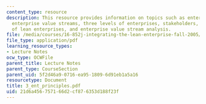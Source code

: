 ```yaml
---
content_type: resource
description: This resource provides information on topics such as enterprise perspective,
  enterprise value streams, three levels of enterprises, stakeholders, principles
  of lean enterprises, and enterprise value stream analysis.
file: /media/courses/16-852j-integrating-the-lean-enterprise-fall-2005/21d6a456757166d2cf876353d188f23f_3_ent_principles.pdf
file_type: application/pdf
learning_resource_types:
- Lecture Notes
ocw_type: OCWFile
parent_title: Lecture Notes
parent_type: CourseSection
parent_uid: 5f2d46a9-0716-ea95-1809-6d91eb1a5a16
resourcetype: Document
title: 3_ent_principles.pdf
uid: 21d6a456-7571-66d2-cf87-6353d188f23f
---
```

